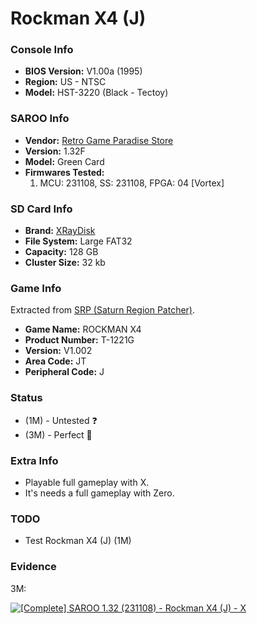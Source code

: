 # Rockman X4 (J)

### Console Info

- <b>BIOS Version:</b> V1.00a (1995)
- <b>Region:</b> US - NTSC
- <b>Model:</b> HST-3220 (Black - Tectoy)

### SAROO Info

- <b>Vendor:</b> [Retro Game Paradise Store](https://s.click.aliexpress.com/e/_DlCqvfB)
- <b>Version:</b> 1.32F
- <b>Model:</b> Green Card
- <b>Firmwares Tested:</b>
  1. MCU: 231108, SS: 231108, FPGA: 04 [Vortex]

### SD Card Info

- <b>Brand:</b> [XRayDisk](https://s.click.aliexpress.com/e/_DFQnFSH)
- <b>File System:</b> Large FAT32
- <b>Capacity:</b> 128 GB
- <b>Cluster Size:</b> 32 kb

### Game Info

Extracted from [SRP (Saturn Region Patcher)](https://segaxtreme.net/resources/saturn-region-patcher.81/download).

- <b>Game Name:</b> ROCKMAN X4
- <b>Product Number:</b> T-1221G
- <b>Version:</b> V1.002
- <b>Area Code:</b> JT
- <b>Peripheral Code:</b> J

### Status

- (1M) - Untested :question:
- (3M) - Perfect :100:

### Extra Info

- Playable full gameplay with X.
- It's needs a full gameplay with Zero.

### TODO

- Test Rockman X4 (J) (1M)

### Evidence

3M:

[![[Complete] SAROO 1.32 (231108) - Rockman X4 (J) - X](https://img.youtube.com/vi/YRtfkrKWTDI/0.jpg)](https://www.youtube.com/watch?v=YRtfkrKWTDI)
